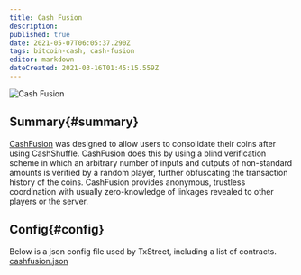 ```yaml
---
title: Cash Fusion
description: 
published: true
date: 2021-05-07T06:05:37.290Z
tags: bitcoin-cash, cash-fusion
editor: markdown
dateCreated: 2021-03-16T01:45:15.559Z
---
```


![Cash Fusion](https://txstreet.com/static/img/singles/house_logos/cashfusion.png)

## Summary{#summary}

[CashFusion](https://github.com/cashshuffle/spec/blob/master/CASHFUSION.md) was designed to allow users to consolidate their coins after using CashShuffle. CashFusion does this by using a blind verification scheme in which an arbitrary number of inputs and outputs of non-standard amounts is verified by a random player, further obfuscating the transaction history of the coins. CashFusion provides anonymous, trustless coordination with usually zero-knowledge of linkages revealed to other players or the server.
 

## Config{#config}

Below is a json config file used by TxStreet, including a list of contracts.
[cashfusion.json](/bitcoincash/houses/cashfusion.json)
